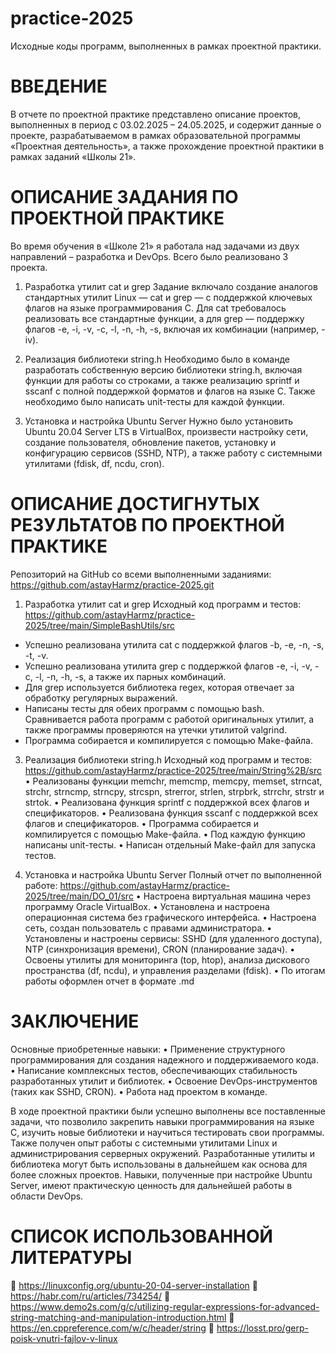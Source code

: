 # practice-2025
Исходные коды программ, выполненных в рамках проектной практики.

# ВВЕДЕНИЕ
В отчете по проектной практике представлено описание проектов, выполненных в период с 03.02.2025 – 24.05.2025, и содержит данные о проекте, разрабатываемом в рамках образовательной программы «Проектная деятельность», а также прохождение проектной практики в рамках заданий «Школы 21».

# ОПИСАНИЕ ЗАДАНИЯ ПО ПРОЕКТНОЙ ПРАКТИКЕ
Во время обучения в «Школе 21» я работала над задачами из двух направлений – разработка и DevOps. Всего было реализовано 3 проекта.

1.	Разработка утилит cat и grep
Задание включало создание аналогов стандартных утилит Linux — cat и grep — с поддержкой ключевых флагов на языке программирования C. Для cat требовалось реализовать все стандартные функции, а для grep — поддержку флагов -e, -i, -v, -c, -l, -n, -h, -s, включая их комбинации (например, -iv).

2.	Реализация библиотеки string.h
Необходимо было в команде разработать собственную версию библиотеки string.h, включая функции для работы со строками, а также реализацию sprintf и sscanf с полной поддержкой форматов и флагов на языке C. Также необходимо было написать unit-тесты для каждой функции.

3.	Установка и настройка Ubuntu Server
Нужно было установить Ubuntu 20.04 Server LTS в VirtualBox, произвести настройку сети, создание пользователя, обновление пакетов, установку и конфигурацию сервисов (SSHD, NTP), а также работу с системными утилитами (fdisk, df, ncdu, cron).

# ОПИСАНИЕ ДОСТИГНУТЫХ РЕЗУЛЬТАТОВ ПО ПРОЕКТНОЙ ПРАКТИКЕ
Репозиторий на GitHub со всеми выполненными заданиями: https://github.com/astayHarmz/practice-2025.git

1.	Разработка утилит cat и grep
Исходный код программ и тестов: https://github.com/astayHarmz/practice-2025/tree/main/SimpleBashUtils/src
-	Успешно реализована утилита cat с поддержкой флагов -b, -e, -n, -s, -t, -v.
-	Успешно реализована утилита grep с поддержкой флагов -e, -i, -v, -c, -l, -n, -h, -s, а также их парных комбинаций. 
-	Для grep используется библиотека regex, которая отвечает за обработку	регулярных выражений.
-	Написаны тесты для обеих программ с помощью bash. Сравнивается работа программ с работой оригинальных утилит, а также программы проверяются на утечки утилитой valgrind.
-	Программа собирается и компилируется с помощью Make-файла.

3.	Реализация библиотеки string.h
Исходный код программ и тестов: https://github.com/astayHarmz/practice-2025/tree/main/String%2B/src
•	Реализованы функции memchr, memcmp, memcpy, memset, strncat, strchr, strncmp, strncpy, strcspn, strerror, strlen, strpbrk, strrchr, strstr и strtok.
•	Реализована функция sprintf с поддержкой всех флагов и спецификаторов.
•	Реализована функция sscanf с поддержкой всех флагов и спецификаторов.
•	Программа собирается и компилируется с помощью Make-файла.
•	Под каждую функцию написаны unit-тесты.
•	Написан отдельный Make-файл для запуска тестов.

4.	Установка и настройка Ubuntu Server
Полный отчет по выполненной работе: https://github.com/astayHarmz/practice-2025/tree/main/DO_01/src
•	Настроена виртуальная машина через программу Oracle VirtualBox.
•	Установлена и настроена операционная система без графического интерфейса.
•	Настроена сеть, создан пользователь с правами администратора.
•	Установлены и настроены сервисы: SSHD (для удаленного доступа), NTP (синхронизация времени), CRON (планирование задач).
•	Освоены утилиты для мониторинга (top, htop), анализа дискового пространства (df, ncdu), и управления разделами (fdisk).
•	По итогам работы оформлен отчет в формате .md

# ЗАКЛЮЧЕНИЕ
Основные приобретенные навыки:
•	Применение структурного программирования для создания надежного и поддерживаемого кода.
•	Написание комплексных тестов, обеспечивающих стабильность разработанных утилит и библиотек.
•	Освоение DevOps-инструментов (таких как SSHD, CRON).
•	Работа над проектом в команде.

В ходе проектной практики были успешно выполнены все поставленные задачи, что позволило закрепить навыки программирования на языке C, изучить новые библиотеки и научиться тестировать свои программы. Также получен опыт работы с системными утилитами Linux и администрирования серверных окружений. Разработанные утилиты и библиотека могут быть использованы в дальнейшем как основа для более сложных проектов. Навыки, полученные при настройке Ubuntu Server, имеют практическую ценность для дальнейшей работы в области DevOps.
 
# СПИСОК ИСПОЛЬЗОВАННОЙ ЛИТЕРАТУРЫ
	https://linuxconfig.org/ubuntu-20-04-server-installation
	https://habr.com/ru/articles/734254/
	https://www.demo2s.com/g/c/utilizing-regular-expressions-for-advanced-string-matching-and-manipulation-introduction.html
	https://en.cppreference.com/w/c/header/string
	https://losst.pro/gerp-poisk-vnutri-fajlov-v-linux




